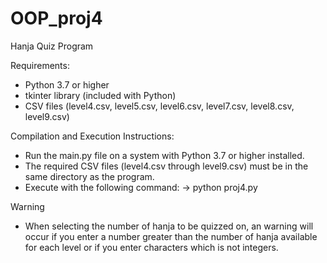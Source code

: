 # OOP_proj4
Hanja Quiz Program

Requirements:
- Python 3.7 or higher
- tkinter library (included with Python)
- CSV files (level4.csv, level5.csv, level6.csv, level7.csv, level8.csv, level9.csv)

Compilation and Execution Instructions:
- Run the main.py file on a system with Python 3.7 or higher installed.
- The required CSV files (level4.csv through level9.csv) must be in the same directory as the program.
- Execute with the following command:
-> python proj4.py

Warning
- When selecting the number of hanja to be quizzed on, an warning will occur if you enter a number greater than the number of hanja available for each level or if you enter characters which is not integers.
